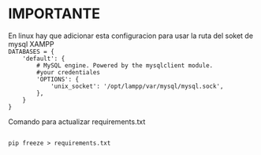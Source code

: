 <h1> IMPORTANTE</h1>
En linux hay que adicionar esta configuracion para usar la ruta del soket de mysql XAMPP
<code>
DATABASES = {
    'default': {
        # MySQL engine. Powered by the mysqlclient module.
        #your credentiales
        'OPTIONS': {
            'unix_socket': '/opt/lampp/var/mysql/mysql.sock',
        },
    }
}
</code>
<p>Comando para actualizar requirements.txt</p>
<code>
pip freeze > requirements.txt

</code>